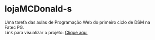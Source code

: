 # lojaMCDonald-s
Uma tarefa das aulas de Programação Web do primeiro ciclo de DSM na Fatec PG.  
Link para visualizar o projeto: [Clique aqui](https://guifs0703.github.io/lojaMCDonald-s/)
